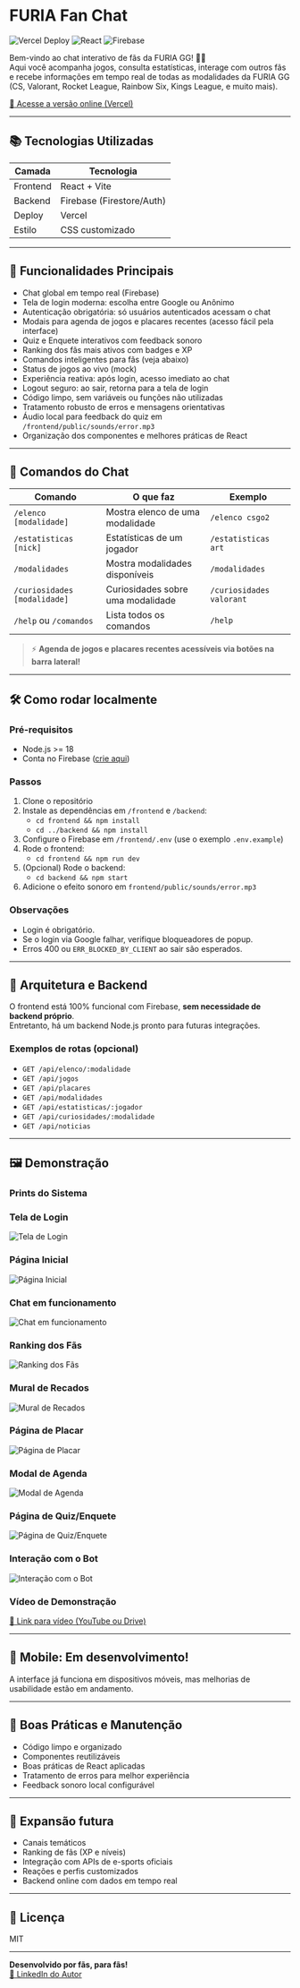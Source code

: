 # FURIA Fan Chat

![Vercel Deploy](https://img.shields.io/badge/deploy-vercel-brightgreen?logo=vercel)
![React](https://img.shields.io/badge/frontend-react-blue?logo=react)
![Firebase](https://img.shields.io/badge/backend-firebase-orange?logo=firebase)

Bem-vindo ao chat interativo de fãs da FURIA GG! 🦁🔥  
Aqui você acompanha jogos, consulta estatísticas, interage com outros fãs e recebe informações em tempo real de todas as modalidades da FURIA GG (CS, Valorant, Rocket League, Rainbow Six, Kings League, e muito mais).

[🔗 Acesse a versão online (Vercel)](https://challenge1-furia.vercel.app)

---

## 📚 Tecnologias Utilizadas

| Camada     | Tecnologia                |
|------------|---------------------------|
| Frontend   | React + Vite              |
| Backend    | Firebase (Firestore/Auth) |
| Deploy     | Vercel                    |
| Estilo     | CSS customizado           |

---

## 🚀 Funcionalidades Principais

- Chat global em tempo real (Firebase)
- Tela de login moderna: escolha entre Google ou Anônimo
- Autenticação obrigatória: só usuários autenticados acessam o chat
- Modais para agenda de jogos e placares recentes (acesso fácil pela interface)
- Quiz e Enquete interativos com feedback sonoro
- Ranking dos fãs mais ativos com badges e XP
- Comandos inteligentes para fãs (veja abaixo)
- Status de jogos ao vivo (mock)
- Experiência reativa: após login, acesso imediato ao chat
- Logout seguro: ao sair, retorna para a tela de login
- Código limpo, sem variáveis ou funções não utilizadas
- Tratamento robusto de erros e mensagens orientativas
- Áudio local para feedback do quiz em `/frontend/public/sounds/error.mp3`
- Organização dos componentes e melhores práticas de React

---

## 💬 Comandos do Chat

| Comando                       | O que faz                                             | Exemplo                   |
|-------------------------------|-------------------------------------------------------|---------------------------|
| `/elenco [modalidade]`        | Mostra elenco de uma modalidade                       | `/elenco csgo2`           |
| `/estatisticas [nick]`        | Estatísticas de um jogador                            | `/estatisticas art`       |
| `/modalidades`                | Mostra modalidades disponíveis                        | `/modalidades`            |
| `/curiosidades [modalidade]`  | Curiosidades sobre uma modalidade                     | `/curiosidades valorant`  |
| `/help` ou `/comandos`        | Lista todos os comandos                               | `/help`                   |

> ⚡ **Agenda de jogos e placares recentes acessíveis via botões na barra lateral!**

---

## 🛠️ Como rodar localmente

### Pré-requisitos
- Node.js >= 18
- Conta no Firebase ([crie aqui](https://console.firebase.google.com/))

### Passos
1. Clone o repositório
2. Instale as dependências em `/frontend` e `/backend`:
   - `cd frontend && npm install`
   - `cd ../backend && npm install`
3. Configure o Firebase em `/frontend/.env` (use o exemplo `.env.example`)
4. Rode o frontend:
   - `cd frontend && npm run dev`
5. (Opcional) Rode o backend:
   - `cd backend && npm start`
6. Adicione o efeito sonoro em `frontend/public/sounds/error.mp3`

### Observações
- Login é obrigatório.
- Se o login via Google falhar, verifique bloqueadores de popup.
- Erros 400 ou `ERR_BLOCKED_BY_CLIENT` ao sair são esperados.

---

## 📡 Arquitetura e Backend

O frontend está 100% funcional com Firebase, **sem necessidade de backend próprio**.  
Entretanto, há um backend Node.js pronto para futuras integrações.

### Exemplos de rotas (opcional)
- `GET /api/elenco/:modalidade`
- `GET /api/jogos`
- `GET /api/placares`
- `GET /api/modalidades`
- `GET /api/estatisticas/:jogador`
- `GET /api/curiosidades/:modalidade`
- `GET /api/noticias`

---

## 🖼️ Demonstração

### Prints do Sistema

### Tela de Login
![Tela de Login](./frontend/public/login.png)

### Página Inicial
![Página Inicial](./frontend/public/home.png)

### Chat em funcionamento
![Chat em funcionamento](./frontend/public/chat.png)

### Ranking dos Fãs
![Ranking dos Fãs](./frontend/public/ranking.png)

### Mural de Recados
![Mural de Recados](./frontend/public/mural.png)

### Página de Placar
![Página de Placar](./frontend/public/placar.png)

### Modal de Agenda
![Modal de Agenda](./frontend/public/modal.png)

### Página de Quiz/Enquete
![Página de Quiz/Enquete](./frontend/public/quiz.png)

### Interação com o Bot
![Interação com o Bot](./frontend/public/bot.png)

### Vídeo de Demonstração
[🔗 Link para vídeo (YouTube ou Drive)](URL_DO_VIDEO)

---

## 📱 Mobile: Em desenvolvimento!

A interface já funciona em dispositivos móveis, mas melhorias de usabilidade estão em andamento.

---

## 🧹 Boas Práticas e Manutenção

- Código limpo e organizado
- Componentes reutilizáveis
- Boas práticas de React aplicadas
- Tratamento de erros para melhor experiência
- Feedback sonoro local configurável

---

## 🌟 Expansão futura

- Canais temáticos
- Ranking de fãs (XP e níveis)
- Integração com APIs de e-sports oficiais
- Reações e perfis customizados
- Backend online com dados em tempo real

---

## 📄 Licença

MIT

---

**Desenvolvido por fãs, para fãs!**  
[🔗 LinkedIn do Autor](https://www.linkedin.com/in/matheusfranciscols)